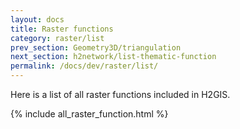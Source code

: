 ```yaml
---
layout: docs
title: Raster functions
category: raster/list
prev_section: Geometry3D/triangulation
next_section: h2network/list-thematic-function
permalink: /docs/dev/raster/list/
---
```


Here is a list of all raster functions included in H2GIS.

{% include all_raster_function.html %}
